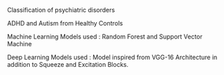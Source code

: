 Classification of psychiatric disorders

ADHD and Autism from Healthy Controls

Machine Learning Models used : Random Forest and Support Vector Machine

Deep Learning Models used : Model inspired from VGG-16 Architecture in addition to Squeeze and Excitation Blocks.